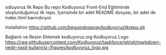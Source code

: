 odluyoruz Ilk Repo
Bu repo Kodluyoruz Front-End Eğitiminde oluşturduğumuz ilk repo. İçerisinde bir adet README dosyası, bir adet de index.html barındırıyor.

Installation
https://github.com/begumdoganay/kodluyoruzilkrepo.git

Bağlantı ve Resim Eklemek
kodluyoruz.org
Kodluyoruz Logo
https://raw.githubusercontent.com/Kodluyoruz/taskforce/git/git/markdown-nedir-nasil-kullaniriz-/figures/kodluyoruz_logo.jpg

